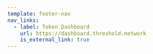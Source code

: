 ```yaml
---
template: footer-nav
nav_links:
  - label: Token Dashboard
    url: https://dashboard.threshold.network
    is_external_link: true
---
```

